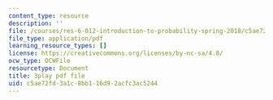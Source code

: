 ```yaml
---
content_type: resource
description: ''
file: /courses/res-6-012-introduction-to-probability-spring-2018/c5ae72fd3a1c8bb116d92acfc3ac5244_NInNhFm046w.pdf
file_type: application/pdf
learning_resource_types: []
license: https://creativecommons.org/licenses/by-nc-sa/4.0/
ocw_type: OCWFile
resourcetype: Document
title: 3play pdf file
uid: c5ae72fd-3a1c-8bb1-16d9-2acfc3ac5244
---
```

